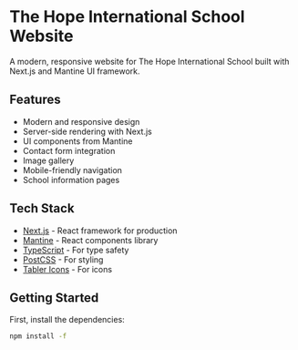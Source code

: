 # The Hope International School Website

A modern, responsive website for The Hope International School built with Next.js and Mantine UI framework.

## Features

- Modern and responsive design
- Server-side rendering with Next.js
- UI components from Mantine
- Contact form integration
- Image gallery
- Mobile-friendly navigation
- School information pages

## Tech Stack

- [Next.js](https://nextjs.org/) - React framework for production
- [Mantine](https://mantine.dev/) - React components library
- [TypeScript](https://www.typescriptlang.org/) - For type safety
- [PostCSS](https://postcss.org/) - For styling
- [Tabler Icons](https://tabler-icons.io/) - For icons

## Getting Started

First, install the dependencies:

```bash
npm install -f
```
